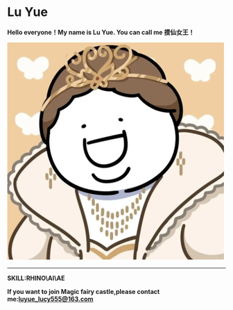 # Lu Yue
**Hello everyone！My name is Lu Yue. You can call me 摸仙女王！**
<div>
  <img src="https://github.com/erkoww/YSD_img/blob/main/img/LY.png?raw=true" width = "500"/>
</div>

***
**SKILL:RHINO\AI\AE**

**If you want to join Magic fairy castle,please contact me:luyue_lucy555@163.com**
